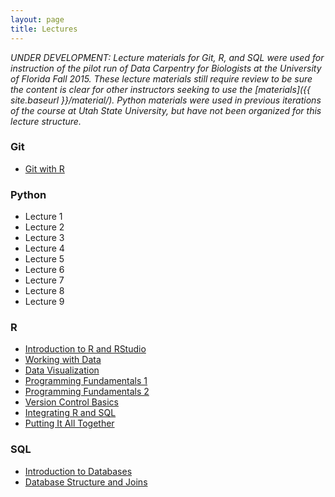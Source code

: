 ```yaml
---
layout: page
title: Lectures
---
```


*UNDER DEVELOPMENT: Lecture materials for Git, R, and SQL were used for 
instruction of the pilot run of Data Carpentry for Biologists at the University 
of Florida Fall 2015. These lecture materials still require review to be sure 
the content is clear for other instructors seeking to use the [materials]({{ site.baseurl }}/material/). Python materials were used in previous iterations of the course at Utah State 
University, but have not been organized for this lecture structure.* 
 
### Git
* [Git with R](r-git)

### Python

* Lecture 1
* Lecture 2
* Lecture 3
* Lecture 4
* Lecture 5
* Lecture 6
* Lecture 7
* Lecture 8
* Lecture 9

### R

* [Introduction to R and RStudio](r-intro)
* [Working with Data](r-data)
* [Data Visualization](r-datavis)
* [Programming Fundamentals 1](r-fundamentals-1)
* [Programming Fundamentals 2](r-fundamentals-2)
* [Version Control Basics](r-git)
* [Integrating R and SQL](r-sql)
* [Putting It All Together](r-capstone)


### SQL

* [Introduction to Databases](sql-intro)
* [Database Structure and Joins](sql-joins)
